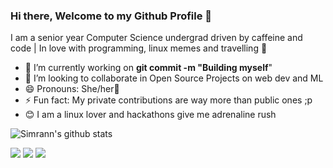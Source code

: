 
### Hi there, Welcome to my Github Profile 👋

I am a senior year Computer Science undergrad driven by caffeine and code | In love with programming, linux memes and travelling 💫
- 🔭 I’m currently working on  <b>git commit -m "Building myself</b>"
- 👯 I’m looking to collaborate in Open Source Projects on web dev and ML
- 😄 Pronouns: She/her💖
- ⚡ Fun fact: My private contributions are way more than public ones ;p
- 😊 I am a linux lover and hackathons give me adrenaline rush

![Simrann's github stats](https://github-readme-stats.vercel.app/api?username=simrann20)

[<img src="https://img.shields.io/badge/twitter-%231DA1F2.svg?&style=for-the-badge&logo=twitter&logoColor=white" />](https://twitter.com/Simrann_Arora) [<img src="https://img.shields.io/badge/medium-%2312100E.svg?&style=for-the-badge&logo=medium&logoColor=white" />](https://medium.com/simrann20)  [<img src="https://img.shields.io/badge/linkedin-%230077B5.svg?&style=for-the-badge&logo=linkedin&logoColor=white" />](https://www.linkedin.com/in/simrannarora/)
